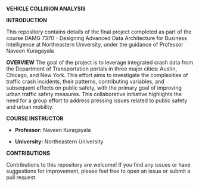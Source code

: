 **VEHICLE COLLISION ANALYSIS**

**INTRODUCTION**

This repository contains details of the final project completed as part of the course DAMG 7370 - Designing Advanced Data Architecture for Business Intelligence at Northeastern University, under the guidance of Professor Naveen Kuragayala

**OVERVIEW**
The goal of the project is to leverage integrated crash data from the Department of Transportation portals in three major cities: Austin, Chicago, and New York. This effort aims to investigate the complexities of traffic crash incidents, their patterns, contributing variables, and subsequent effects on public safety, with the primary goal of improving urban traffic safety measures. This collaborative initiative highlights the need for a group effort to address pressing issues related to public safety and urban mobility. 

**COURSE INSTRUCTOR**

- **Professor:** Naveen Kuragayala

- **University:** Northeastern University


**CONTRIBUTIONS**

Contributions to this repository are welcome! If you find any issues or have suggestions for improvement, please feel free to open an issue or submit a pull request.
